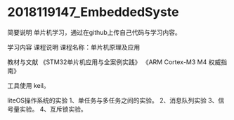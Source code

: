 # 2018119147_EmbeddedSyste
简要说明
单片机学习，通过在github上传自己代码与学习内容。

学习内容
课程说明
课程名称：单片机原理及应用

教材与文献
《STM32单片机应用与全案例实践》 《ARM Cortex-M3 M4 权威指南》

工具使用
keil。




liteOS操作系统的实验
 1、单任务与多任务之间的实验。
 2、消息队列实验
 3、信号量实验。
 4、互斥锁实验。
